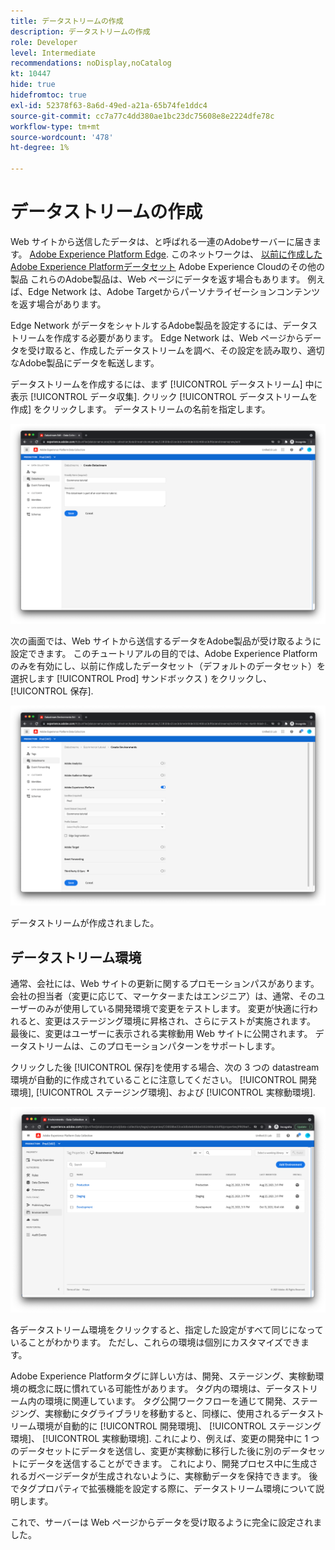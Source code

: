 ```yaml
---
title: データストリームの作成
description: データストリームの作成
role: Developer
level: Intermediate
recommendations: noDisplay,noCatalog
kt: 10447
hide: true
hidefromtoc: true
exl-id: 52378f63-8a6d-49ed-a21a-65b74fe1ddc4
source-git-commit: cc7a77c4dd380ae1bc23dc75608e8e2224dfe78c
workflow-type: tm+mt
source-wordcount: '478'
ht-degree: 1%

---
```


# データストリームの作成

Web サイトから送信したデータは、と呼ばれる一連のAdobeサーバーに届きます。 [Adobe Experience Platform Edge](https://business.adobe.com/products/experience-platform/experience-platform-edge-network.html). このネットワークは、 [以前に作成したAdobe Experience Platformデータセット](create-a-schema.md) Adobe Experience Cloudのその他の製品 これらのAdobe製品は、Web ページにデータを返す場合もあります。 例えば、Edge Network は、Adobe Targetからパーソナライゼーションコンテンツを返す場合があります。

Edge Network がデータをシャトルするAdobe製品を設定するには、データストリームを作成する必要があります。 Edge Network は、Web ページからデータを受け取ると、作成したデータストリームを調べ、その設定を読み取り、適切なAdobe製品にデータを転送します。

データストリームを作成するには、まず [!UICONTROL データストリーム] 中に表示 [!UICONTROL データ収集]. クリック [!UICONTROL データストリームを作成] をクリックします。 データストリームの名前を指定します。

![データストリーム名と説明](../../../assets/implementation-strategy/datastream-name-description.png)

次の画面では、Web サイトから送信するデータをAdobe製品が受け取るように設定できます。 このチュートリアルの目的では、Adobe Experience Platformのみを有効にし、以前に作成したデータセット（デフォルトのデータセット）を選択します [!UICONTROL Prod] サンドボックス ) をクリックし、 [!UICONTROL 保存].

![Datastream 製品設定](../../../assets/implementation-strategy/datastream-product-configuration.png)

データストリームが作成されました。

## データストリーム環境

通常、会社には、Web サイトの更新に関するプロモーションパスがあります。 会社の担当者（変更に応じて、マーケターまたはエンジニア）は、通常、そのユーザーのみが使用している開発環境で変更をテストします。 変更が快適に行われると、変更はステージング環境に昇格され、さらにテストが実施されます。 最後に、変更はユーザーに表示される実稼動用 Web サイトに公開されます。 データストリームは、このプロモーションパターンをサポートします。

クリックした後 [!UICONTROL 保存]を使用する場合、次の 3 つの datastream 環境が自動的に作成されていることに注意してください。 [!UICONTROL 開発環境], [!UICONTROL ステージング環境]、および [!UICONTROL 実稼動環境].

![データストリーム環境](../../../assets/implementation-strategy/datastream-environments.png)

各データストリーム環境をクリックすると、指定した設定がすべて同じになっていることがわかります。 ただし、これらの環境は個別にカスタマイズできます。

Adobe Experience Platformタグに詳しい方は、開発、ステージング、実稼動環境の概念に既に慣れている可能性があります。 タグ内の環境は、データストリーム内の環境に関連しています。 タグ公開ワークフローを通じて開発、ステージング、実稼動にタグライブラリを移動すると、同様に、使用されるデータストリーム環境が自動的に [!UICONTROL 開発環境]、 [!UICONTROL ステージング環境]、 [!UICONTROL 実稼動環境]. これにより、例えば、変更の開発中に 1 つのデータセットにデータを送信し、変更が実稼動に移行した後に別のデータセットにデータを送信することができます。 これにより、開発プロセス中に生成されるガベージデータが生成されないように、実稼動データを保持できます。 後でタグプロパティで拡張機能を設定する際に、データストリーム環境について説明します。

これで、サーバーは Web ページからデータを受け取るように完全に設定されました。
